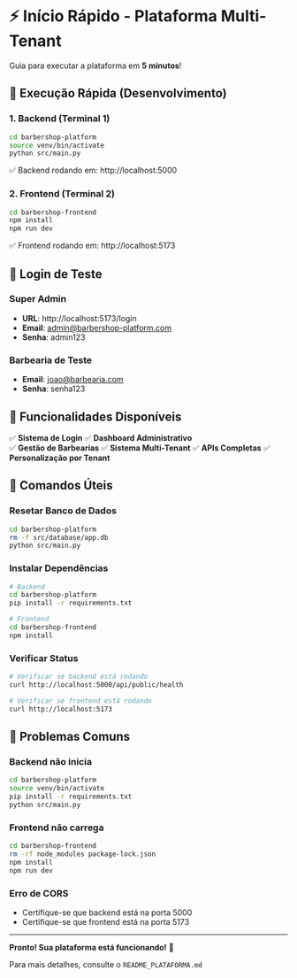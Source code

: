 # ⚡ Início Rápido - Plataforma Multi-Tenant

Guia para executar a plataforma em **5 minutos**!

## 🚀 **Execução Rápida (Desenvolvimento)**

### 1. Backend (Terminal 1)
```bash
cd barbershop-platform
source venv/bin/activate
python src/main.py
```
✅ Backend rodando em: http://localhost:5000

### 2. Frontend (Terminal 2)
```bash
cd barbershop-frontend
npm install
npm run dev
```
✅ Frontend rodando em: http://localhost:5173

## 🔐 **Login de Teste**

### Super Admin
- **URL**: http://localhost:5173/login
- **Email**: admin@barbershop-platform.com
- **Senha**: admin123

### Barbearia de Teste
- **Email**: joao@barbearia.com
- **Senha**: senha123

## 📱 **Funcionalidades Disponíveis**

✅ **Sistema de Login**
✅ **Dashboard Administrativo**  
✅ **Gestão de Barbearias**
✅ **Sistema Multi-Tenant**
✅ **APIs Completas**
✅ **Personalização por Tenant**

## 🔧 **Comandos Úteis**

### Resetar Banco de Dados
```bash
cd barbershop-platform
rm -f src/database/app.db
python src/main.py
```

### Instalar Dependências
```bash
# Backend
cd barbershop-platform
pip install -r requirements.txt

# Frontend
cd barbershop-frontend
npm install
```

### Verificar Status
```bash
# Verificar se backend está rodando
curl http://localhost:5000/api/public/health

# Verificar se frontend está rodando
curl http://localhost:5173
```

## 🐛 **Problemas Comuns**

### Backend não inicia
```bash
cd barbershop-platform
source venv/bin/activate
pip install -r requirements.txt
python src/main.py
```

### Frontend não carrega
```bash
cd barbershop-frontend
rm -rf node_modules package-lock.json
npm install
npm run dev
```

### Erro de CORS
- Certifique-se que backend está na porta 5000
- Certifique-se que frontend está na porta 5173

---

**Pronto! Sua plataforma está funcionando!** 🎉

Para mais detalhes, consulte o `README_PLATAFORMA.md`

